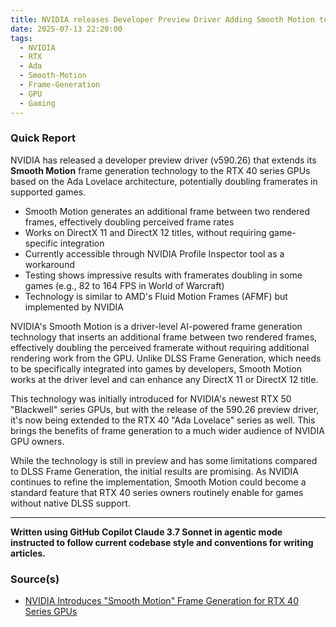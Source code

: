 ```yaml
---
title: NVIDIA releases Developer Preview Driver Adding Smooth Motion to Ada GPUs
date: 2025-07-13 22:20:00
tags:
  - NVIDIA
  - RTX
  - Ada
  - Smooth-Motion
  - Frame-Generation
  - GPU
  - Gaming
---
```


### Quick Report

NVIDIA has released a developer preview driver (v590.26) that extends its **Smooth Motion** frame generation technology to the RTX 40 series GPUs based on the Ada Lovelace architecture, potentially doubling framerates in supported games.
<!-- more -->

- Smooth Motion generates an additional frame between two rendered frames, effectively doubling perceived frame rates
- Works on DirectX 11 and DirectX 12 titles, without requiring game-specific integration
- Currently accessible through NVIDIA Profile Inspector tool as a workaround
- Testing shows impressive results with framerates doubling in some games (e.g., 82 to 164 FPS in World of Warcraft)
- Technology is similar to AMD\'s Fluid Motion Frames (AFMF) but implemented by NVIDIA

NVIDIA\'s Smooth Motion is a driver-level AI-powered frame generation technology that inserts an additional frame between two rendered frames, effectively doubling the perceived framerate without requiring additional rendering work from the GPU. Unlike DLSS Frame Generation, which needs to be specifically integrated into games by developers, Smooth Motion works at the driver level and can enhance any DirectX 11 or DirectX 12 title.

This technology was initially introduced for NVIDIA\'s newest RTX 50 "Blackwell" series GPUs, but with the release of the 590.26 preview driver, it\'s now being extended to the RTX 40 "Ada Lovelace" series as well. This brings the benefits of frame generation to a much wider audience of NVIDIA GPU owners.

While the technology is still in preview and has some limitations compared to DLSS Frame Generation, the initial results are promising. As NVIDIA continues to refine the implementation, Smooth Motion could become a standard feature that RTX 40 series owners routinely enable for games without native DLSS support.

---

**Written using GitHub Copilot Claude 3.7 Sonnet in agentic mode instructed to follow current codebase style and conventions for writing articles.**

### Source(s)

- [NVIDIA Introduces "Smooth Motion" Frame Generation for RTX 40 Series GPUs][def]

[def]: https://wccftech.com/nvidia-introduces-smooth-motion-frame-generation-for-rtx-40-series-gpu/
